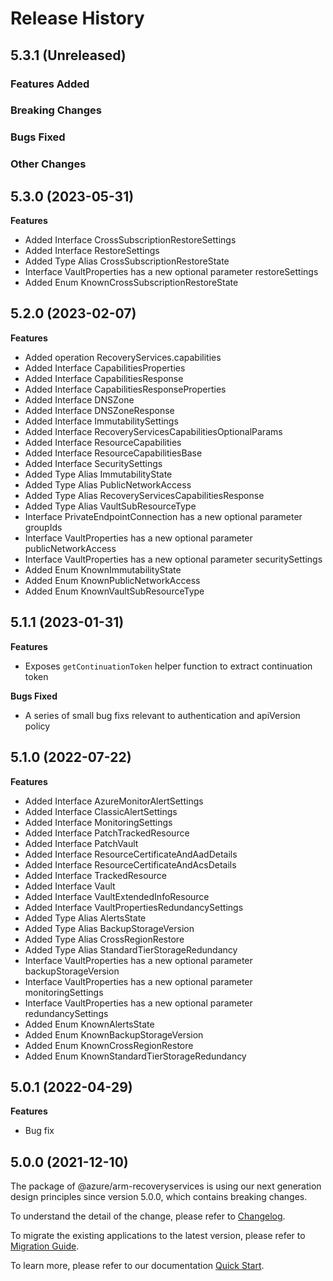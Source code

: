 # Release History

## 5.3.1 (Unreleased)

### Features Added

### Breaking Changes

### Bugs Fixed

### Other Changes

## 5.3.0 (2023-05-31)
    
**Features**

  - Added Interface CrossSubscriptionRestoreSettings
  - Added Interface RestoreSettings
  - Added Type Alias CrossSubscriptionRestoreState
  - Interface VaultProperties has a new optional parameter restoreSettings
  - Added Enum KnownCrossSubscriptionRestoreState
    
    
## 5.2.0 (2023-02-07)
    
**Features**

  - Added operation RecoveryServices.capabilities
  - Added Interface CapabilitiesProperties
  - Added Interface CapabilitiesResponse
  - Added Interface CapabilitiesResponseProperties
  - Added Interface DNSZone
  - Added Interface DNSZoneResponse
  - Added Interface ImmutabilitySettings
  - Added Interface RecoveryServicesCapabilitiesOptionalParams
  - Added Interface ResourceCapabilities
  - Added Interface ResourceCapabilitiesBase
  - Added Interface SecuritySettings
  - Added Type Alias ImmutabilityState
  - Added Type Alias PublicNetworkAccess
  - Added Type Alias RecoveryServicesCapabilitiesResponse
  - Added Type Alias VaultSubResourceType
  - Interface PrivateEndpointConnection has a new optional parameter groupIds
  - Interface VaultProperties has a new optional parameter publicNetworkAccess
  - Interface VaultProperties has a new optional parameter securitySettings
  - Added Enum KnownImmutabilityState
  - Added Enum KnownPublicNetworkAccess
  - Added Enum KnownVaultSubResourceType
    
    
## 5.1.1 (2023-01-31)

**Features**

  - Exposes `getContinuationToken` helper function to extract continuation token
  
**Bugs Fixed**

  - A series of small bug fixs relevant to authentication and apiVersion policy

## 5.1.0 (2022-07-22)
    
**Features**

  - Added Interface AzureMonitorAlertSettings
  - Added Interface ClassicAlertSettings
  - Added Interface MonitoringSettings
  - Added Interface PatchTrackedResource
  - Added Interface PatchVault
  - Added Interface ResourceCertificateAndAadDetails
  - Added Interface ResourceCertificateAndAcsDetails
  - Added Interface TrackedResource
  - Added Interface Vault
  - Added Interface VaultExtendedInfoResource
  - Added Interface VaultPropertiesRedundancySettings
  - Added Type Alias AlertsState
  - Added Type Alias BackupStorageVersion
  - Added Type Alias CrossRegionRestore
  - Added Type Alias StandardTierStorageRedundancy
  - Interface VaultProperties has a new optional parameter backupStorageVersion
  - Interface VaultProperties has a new optional parameter monitoringSettings
  - Interface VaultProperties has a new optional parameter redundancySettings
  - Added Enum KnownAlertsState
  - Added Enum KnownBackupStorageVersion
  - Added Enum KnownCrossRegionRestore
  - Added Enum KnownStandardTierStorageRedundancy
    
## 5.0.1 (2022-04-29)

**Features**

  - Bug fix

## 5.0.0 (2021-12-10)

The package of @azure/arm-recoveryservices is using our next generation design principles since version 5.0.0, which contains breaking changes.

To understand the detail of the change, please refer to [Changelog](https://aka.ms/js-track2-changelog).

To migrate the existing applications to the latest version, please refer to [Migration Guide](https://aka.ms/js-track2-migration-guide).

To learn more, please refer to our documentation [Quick Start](https://aka.ms/js-track2-quickstart).
